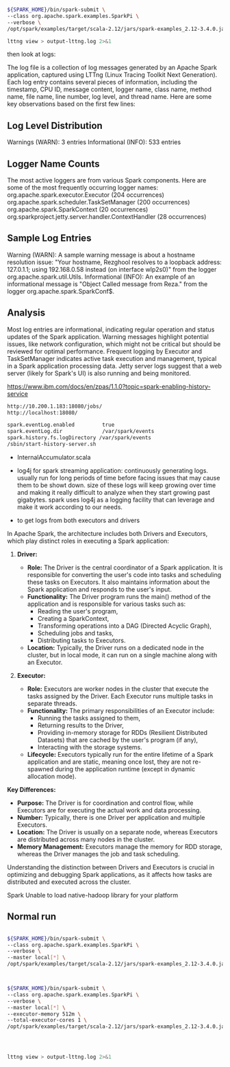 ```bash

${SPARK_HOME}/bin/spark-submit \
--class org.apache.spark.examples.SparkPi \
--verbose \
/opt/spark/examples/target/scala-2.12/jars/spark-examples_2.12-3.4.0.jar 100

lttng view > output-lttng.log 2>&1
```

then look at logs: 

The log file is a collection of log messages generated by an Apache Spark application, captured using LTTng (Linux Tracing Toolkit Next Generation). Each log entry contains several pieces of information, including the timestamp, CPU ID, message content, logger name, class name, method name, file name, line number, log level, and thread name. Here are some key observations based on the first few lines:

## Log Level Distribution
Warnings (WARN): 3 entries
Informational (INFO): 533 entries


## Logger Name Counts
The most active loggers are from various Spark components. Here are some of the most frequently occurring logger names:
org.apache.spark.executor.Executor (204 occurrences)
org.apache.spark.scheduler.TaskSetManager (200 occurrences)
org.apache.spark.SparkContext (20 occurrences)
org.sparkproject.jetty.server.handler.ContextHandler (28 occurrences)



## Sample Log Entries
Warning (WARN): A sample warning message is about a hostname resolution issue: "Your hostname, Rezghool resolves to a loopback address: 127.0.1.1; using 192.168.0.58 instead (on interface wlp2s0)" from the logger org.apache.spark.util.Utils.
Informational (INFO): An example of an informational message is "Object Called message from Reza." from the logger org.apache.spark.SparkConf$.

## Analysis
Most log entries are informational, indicating regular operation and status updates of the Spark application.
Warning messages highlight potential issues, like network configuration, which might not be critical but should be reviewed for optimal performance.
Frequent logging by Executor and TaskSetManager indicates active task execution and management, typical in a Spark application processing data.
Jetty server logs suggest that a web server (likely for Spark's UI) is also running and being monitored.


https://www.ibm.com/docs/en/zpas/1.1.0?topic=spark-enabling-history-service

```bash
http://10.200.1.183:18080/jobs/
http://localhost:18080/

spark.eventLog.enabled         true
spark.eventLog.dir             /var/spark/events
spark.history.fs.logDirectory /var/spark/events
/sbin/start-history-server.sh
```

* InternalAccumulator.scala

* log4j for spark streaming application: continuously generating logs. usually run for long  periods of time before facing issues that may cause them  to be showt down.
  size of these logs will keep growing over time and making it really difficult to analyze when they start growing past gigabytes.
  spark uses log4j as a logging facility that can leverage and make it work according to our needs.
*   to get logs from both executors and drivers


In Apache Spark, the architecture includes both Drivers and Executors, which play distinct roles in executing a Spark application:

1. **Driver:**
   - **Role:** The Driver is the central coordinator of a Spark application. It is responsible for converting the user's code into tasks and scheduling these tasks on Executors. It also maintains information about the Spark application and responds to the user's input.
   - **Functionality:** The Driver program runs the main() method of the application and is responsible for various tasks such as:
     - Reading the user's program,
     - Creating a SparkContext,
     - Transforming operations into a DAG (Directed Acyclic Graph),
     - Scheduling jobs and tasks,
     - Distributing tasks to Executors.
   - **Location:** Typically, the Driver runs on a dedicated node in the cluster, but in local mode, it can run on a single machine along with an Executor.

2. **Executor:**
   - **Role:** Executors are worker nodes in the cluster that execute the tasks assigned by the Driver. Each Executor runs multiple tasks in separate threads.
   - **Functionality:** The primary responsibilities of an Executor include:
     - Running the tasks assigned to them,
     - Returning results to the Driver,
     - Providing in-memory storage for RDDs (Resilient Distributed Datasets) that are cached by the user's program (if any),
     - Interacting with the storage systems.
   - **Lifecycle:** Executors typically run for the entire lifetime of a Spark application and are static, meaning once lost, they are not re-spawned during the application runtime (except in dynamic allocation mode).

**Key Differences:**
- **Purpose:** The Driver is for coordination and control flow, while Executors are for executing the actual work and data processing.
- **Number:** Typically, there is one Driver per application and multiple Executors.
- **Location:** The Driver is usually on a separate node, whereas Executors are distributed across many nodes in the cluster.
- **Memory Management:** Executors manage the memory for RDD storage, whereas the Driver manages the job and task scheduling.

Understanding the distinction between Drivers and Executors is crucial in optimizing and debugging Spark applications, as it affects how tasks are distributed and executed across the cluster.


Spark Unable to load native-hadoop library for your platform


## Normal run


```bash

${SPARK_HOME}/bin/spark-submit \
--class org.apache.spark.examples.SparkPi \
--verbose \
--master local[*] \
/opt/spark/examples/target/scala-2.12/jars/spark-examples_2.12-3.4.0.jar 1000



${SPARK_HOME}/bin/spark-submit \
--class org.apache.spark.examples.SparkPi \
--verbose \
--master local[*] \
--executor-memory 512m \
--total-executor-cores 1 \
/opt/spark/examples/target/scala-2.12/jars/spark-examples_2.12-3.4.0.jar 1000




lttng view > output-lttng.log 2>&1
```
